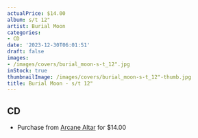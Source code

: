 ```yaml
---
actualPrice: $14.00
album: s/t 12"
artist: Burial Moon
categories:
- CD
date: '2023-12-30T06:01:51'
draft: false
images:
- /images/covers/burial_moon-s-t_12".jpg
inStock: true
thumbnailImage: /images/covers/burial_moon-s-t_12"-thumb.jpg
title: Burial Moon - s/t 12"
---
```


## CD
* Purchase from [Arcane Altar](https://arcanealtar.bigcartel.com/product/burial-moon-s-t-12-cd) for $14.00
